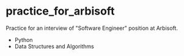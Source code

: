 # practice_for_arbisoft
Practice for an interview of "Software Engineer" position at Arbisoft.
* Python
* Data Structures and Algorithms
